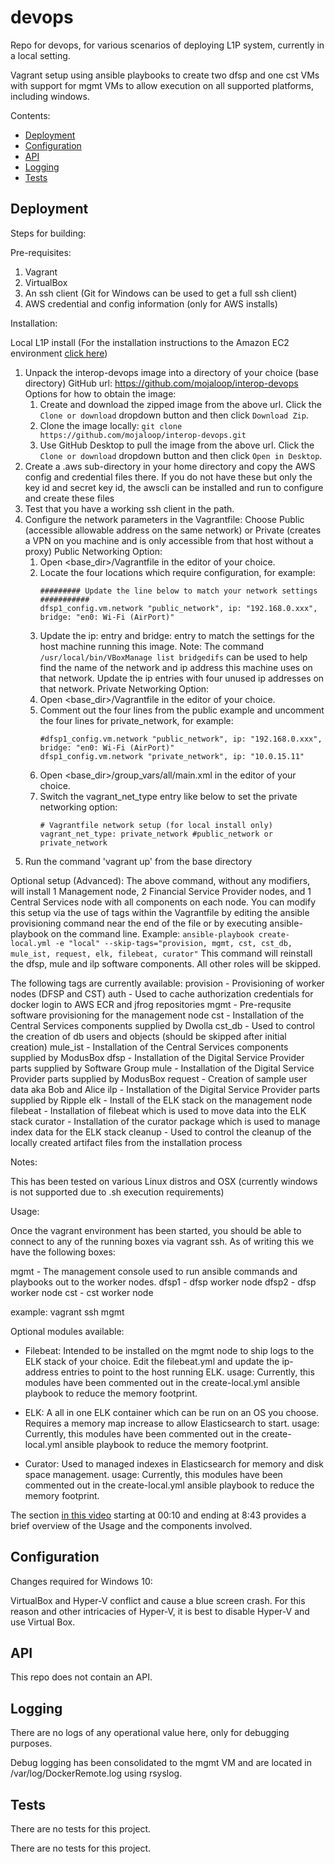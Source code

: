 # devops

Repo for devops, for various scenarios of deploying L1P system, currently in a local setting.

Vagrant setup using ansible playbooks to create two dfsp and one cst VMs with support for mgmt VMs to allow execution on all supported platforms, including windows.

Contents:

- [Deployment](#deployment)
- [Configuration](#configuration)
- [API](#api)
- [Logging](#logging)
- [Tests](#tests)

## Deployment

Steps for building:

Pre-requisites:

1.  Vagrant
2.  VirtualBox
3.  An ssh client (Git for Windows can be used to get a full ssh client)
4.  AWS credential and config information (only for AWS installs)

Installation:

Local L1P install (For the installation instructions to the Amazon EC2 environment [click here](README_EC2.md))

1.  Unpack the interop-devops image into a directory of your choice (base directory)
    GitHub url: https://github.com/mojaloop/interop-devops
    Options for how to obtain the image:
    1.  Create and download the zipped image from the above url.  Click the `Clone or download` dropdown button and then click `Download Zip`.
    2.  Clone the image locally: `git clone https://github.com/mojaloop/interop-devops.git`
    3.  Use GitHub Desktop to pull the image from the above url.  Click the `Clone or download` dropdown button and then click `Open in Desktop`.
2.  Create a .aws sub-directory in your home directory and copy the AWS config and credential files there.  If you do not have these but only the key id and secret key id, the awscli can be installed and run to configure and create these files
3.  Test that you have a working ssh client in the path.
4.  Configure the network parameters in the Vagrantfile:
    Choose Public (accessible allowable address on the same network) or Private (creates a VPN on you machine and is only accessible from that host without a proxy)
    Public Networking Option:
    1.  Open <base_dir>/Vagrantfile in the editor of your choice.
    2.  Locate the four locations which require configuration, for example:
        ```
        ######### Update the line below to match your network settings ###########
        dfsp1_config.vm.network "public_network", ip: "192.168.0.xxx", bridge: "en0: Wi-Fi (AirPort)"
        ```
    3.  Update the ip: entry and bridge: entry to match the settings for the host machine running this image.
        Note:  The command `/usr/local/bin/VBoxManage list bridgedifs` can be used to help find the name of the network and ip address this machine uses on that network.  Update the ip entries with four unused ip addresses on that network.
    Private Networking Option:
    1.  Open <base_dir>/Vagrantfile in the editor of your choice.
    2.  Comment out the four lines from the public example and uncomment the four lines for private_network, for example:
        ```
        #dfsp1_config.vm.network "public_network", ip: "192.168.0.xxx", bridge: "en0: Wi-Fi (AirPort)"
        dfsp1_config.vm.network "private_network", ip: "10.0.15.11"
        ```
    3.  Open <base_dir>/group_vars/all/main.xml in the editor of your choice.
    4.  Switch the vagrant_net_type entry like below to set the private networking option:
        ```
        # Vagrantfile network setup (for local install only)
        vagrant_net_type: private_network #public_network or private_network
        ```
5.  Run the command 'vagrant up' from the base directory

Optional setup (Advanced):  The above command, without any modifiers, will install 1 Management node, 2 Financial Service Provider nodes, and 1 Central Services node with all components on each node.
You can modify this setup via the use of tags within the Vagrantfile by editing the ansible provisioning command near the end of the file or by executing ansible-playbook on the command line.
Example: `ansible-playbook create-local.yml -e "local" --skip-tags="provision, mgmt, cst, cst_db, mule_ist, request, elk, filebeat, curator"` This command will reinstall the dfsp, mule and ilp software components.  All other roles will be skipped.

The following tags are currently available:
provision - Provisioning of worker nodes (DFSP and CST)
auth - Used to cache authorization credentials for docker login to AWS ECR and jfrog repositories
mgmt - Pre-requsite software provisioning for the management node
cst - Installation of the Central Services components supplied by Dwolla
cst_db - Used to control the creation of db users and objects (should be skipped after initial creation)
mule_ist - Installation of the Central Services components supplied by ModusBox
dfsp - Installation of the Digital Service Provider parts supplied by Software Group
mule - Installation of the Digital Service Provider parts supplied by ModusBox
request - Creation of sample user data aka Bob and Alice
ilp - Installation of the Digital Service Provider parts supplied by Ripple
elk - Install of the ELK stack on the management node
filebeat - Installation of filebeat which is used to move data into the ELK stack
curator - Installation of the curator package which is used to manage index data for the ELK stack
cleanup - Used to control the cleanup of the locally created artifact files from the installation process

Notes:  

This has been tested on various Linux distros and OSX (currently windows is not supported due to .sh execution requirements)

Usage:

Once the vagrant environment has been started, you should be able to connect to any of the running boxes via vagrant ssh.  As of writing this we have the following boxes:

mgmt - The management console used to run ansible commands and playbooks out to the worker nodes.
dfsp1 - dfsp worker node
dfsp2 - dfsp worker node
cst - cst worker node

example:  vagrant ssh mgmt

Optional modules available:
- Filebeat:  Intended to be installed on the mgmt node to ship logs to the ELK stack of your choice.  Edit the filebeat.yml and update the ip-address entries to point to the host running ELK.
  usage: Currently, this modules have been commented out in the create-local.yml ansible playbook to reduce the memory footprint.

- ELK:  A all in one ELK container which can be run on an OS you choose.  Requires a memory map increase to allow Elasticsearch to start.
  usage: Currently, this modules have been commented out in the create-local.yml ansible playbook to reduce the memory footprint.

- Curator:  Used to managed indexes in Elasticsearch for memory and disk space management.
  usage: Currently, this modules have been commented out in the create-local.yml ansible playbook to reduce the memory footprint.

The section [in this video](https://www.dropbox.com/home/Level%20One%20OSS%20Team%20Share/Phase%20One%20Wrap-up/Demo%20Folder?preview=ModusBox+Demo.mp4) starting at 00:10 and ending at 8:43 provides a brief overview of the Usage and the components involved.

## Configuration

Changes required for Windows 10:

VirtualBox and Hyper-V conflict and cause a blue screen crash.  For this reason and other intricacies of Hyper-V, it is best to disable Hyper-V and use Virtual Box.

## API

This repo does not contain an API.

## Logging

There are no logs of any operational value here, only for debugging purposes.

Debug logging has been consolidated to the mgmt VM and are located in /var/log/DockerRemote.log using rsyslog.

## Tests

There are no tests for this project.

There are no tests for this project.
